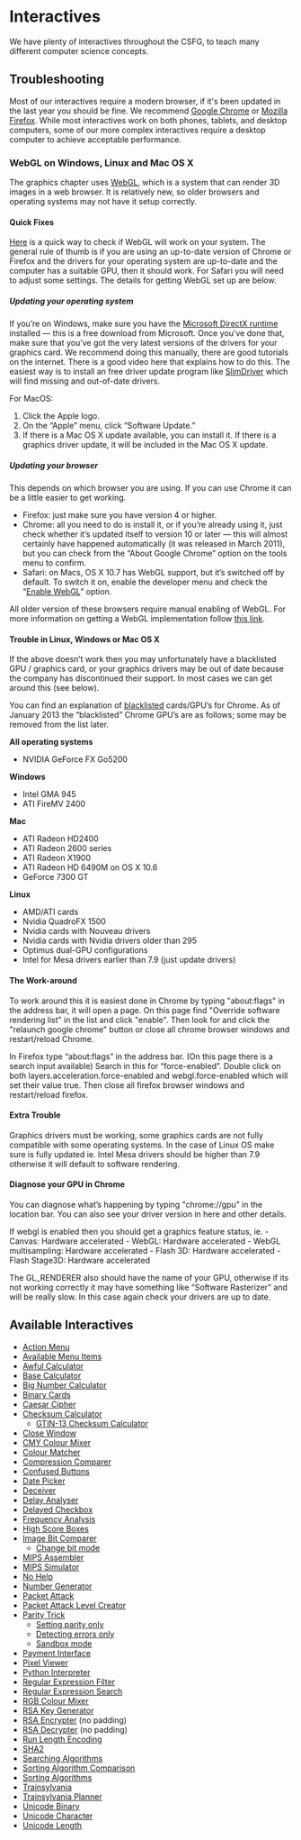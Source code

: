 # Interactives

We have plenty of interactives throughout the CSFG, to teach many different computer science concepts.

## Troubleshooting

Most of our interactives require a modern browser, if it's been updated in the last year you should be fine. We recommend [Google Chrome](https://www.google.com/chrome/) or [Mozilla Firefox](https://www.mozilla.org/en-US/firefox/). While most interactives work on both phones, tablets, and desktop computers, some of our more complex interactives require a desktop computer to achieve acceptable performance.

### WebGL on Windows, Linux and Mac OS X

The graphics chapter uses [WebGL](https://en.wikipedia.org/wiki/WebGL), which is a system that can render 3D images in a web browser. It is relatively new, so older browsers and operating systems may not have it setup correctly.

#### Quick Fixes
[Here](http://caniuse.com/#search=webgl) is a quick way to check if WebGL will work on your system. The general rule of thumb is if you are using an up-to-date version of Chrome or Firefox and the drivers for your operating system are up-to-date and the computer has a suitable GPU, then it should work. For Safari you will need to adjust some settings. The details for getting WebGL set up are below.

##### Updating your operating system

If you’re on Windows, make sure you have the [Microsoft DirectX runtime](https://www.microsoft.com/en-us/software-download/windows10) installed — this is a free download from Microsoft. Once you’ve done that, make sure that you’ve got the very latest versions of the drivers for your graphics card. We recommend doing this manually, there are good tutorials on the internet. There is a good video here that explains how to do this. The easiest way is to install an free driver update program like [SlimDriver](http://download.cnet.com/SlimDrivers-Free/3000-18513_4-75279940.html) which will find missing and out-of-date drivers.

For MacOS:
1. Click the Apple logo.
2. On the “Apple” menu, click “Software Update.”
3. If there is a Mac OS X update available, you can install it. If there is a graphics driver update, it will be included in the Mac OS X update.

##### Updating your browser

This depends on which browser you are using. If you can use Chrome it can be a little easier to get working.

- Firefox: just make sure you have version 4 or higher.
- Chrome: all you need to do is install it, or if you’re already using it, just check whether it’s updated itself to version 10 or later — this will almost certainly have happened automatically (it was released in March 2011), but you can check from the “About Google Chrome” option on the tools menu to confirm.
- Safari: on Macs, OS X 10.7 has WebGL support, but it’s switched off by default. To switch it on, enable the developer menu and check the “[Enable WebGL](http://www.ikriz.nl/2011/08/23/enable-webgl-in-safari/)” option.

All older version of these browsers require manual enabling of WebGL. For more information on getting a WebGL implementation follow [this link](https://www.khronos.org/webgl/wiki/Getting_a_WebGL_Implementation).

#### Trouble in Linux, Windows or Mac OS X

If the above doesn’t work then you may unfortunately have a blacklisted GPU / graphics card, or your graphics drivers may be out of date because the company has discontinued their support. In most cases we can get around this (see below).

You can find an explanation of [blacklisted](https://www.khronos.org/webgl/wiki/BlacklistsAndWhitelists) cards/GPU’s for Chrome. As of January 2013 the “blacklisted” Chrome GPU’s are as follows; some may be removed from the list later.

**All operating systems**

- NVIDIA GeForce FX Go5200

**Windows**

- Intel GMA 945
- ATI FireMV 2400

**Mac**

- ATI Radeon HD2400
- ATI Radeon 2600 series
- ATI Radeon X1900
- ATI Radeon HD 6490M on OS X 10.6
- GeForce 7300 GT

**Linux**

- AMD/ATI cards
- Nvidia QuadroFX 1500
- Nvidia cards with Nouveau drivers
- Nvidia cards with Nvidia drivers older than 295
- Optimus dual-GPU configurations
- Intel for Mesa drivers earlier than 7.9 (just update drivers)

#### The Work-around

To work around this it is easiest done in Chrome by typing "about:flags" in the address bar, it will open a page. On this page find "Override software rendering list" in the list and click "enable". Then look for and click the "relaunch google chrome" button or close all chrome browser windows and restart/reload Chrome.

In Firefox type “about:flags” in the address bar. (On this page there is a search input available) Search in this for “force-enabled”. Double click on both layers.acceleration.force-enabled and webgl.force-enabled which will set their value true. Then close all firefox browser windows and restart/reload firefox.

#### Extra Trouble

Graphics drivers must be working, some graphics cards are not fully compatible with some operating systems. In the case of Linux OS make sure is fully updated ie. Intel Mesa drivers should be higher than 7.9 otherwise it will default to software rendering.

#### Diagnose your GPU in Chrome

You can diagnose what’s happening by typing "chrome://gpu" in the location bar. You can also see your driver version in here and other details.

If webgl is enabled then you should get a graphics feature status, ie. - Canvas: Hardware accelerated - WebGL: Hardware accelerated - WebGL multisampling: Hardware accelerated - Flash 3D: Hardware accelerated - Flash Stage3D: Hardware accelerated

The GL_RENDERER also should have the name of your GPU, otherwise if its not working correctly it may have something like “Software Rasterizer” and will be really slow. In this case again check your drivers are up to date.

## Available Interactives

- [Action Menu](interactives/action-menu/index.html)
- [Available Menu Items](interactives/available-menu-items/index.html)
- [Awful Calculator](interactives/awful-calculator/index.html)
- [Base Calculator](interactives/base-calculator/index.html)
- [Big Number Calculator](interactives/big-number-calculator/index.html)
- [Binary Cards](interactives/binary-cards/index.html)
- [Caesar Cipher](interactives/caesar-cipher/index.html)
- [Checksum Calculator](interactives/checksum-calculator/index.html)
  - [GTIN-13 Checksum Calculator](interactives/checksum-calculator-gtin-13/index.html)
- [Close Window](interactives/close-window/index.html)
- [CMY Colour Mixer](interactives/cmy-mixer/index.html)
- [Colour Matcher](interactives/colour-matcher/index.html)
- [Compression Comparer](interactives/compression-comparer/index.html)
- [Confused Buttons](interactives/confused-buttons/index.html)
- [Date Picker](interactives/date-picker/index.html)
- [Deceiver](interactives/deceiver/index.html)
- [Delay Analyser](interactives/delay-analyser/index.html)
- [Delayed Checkbox](interactives/delayed-checkbox/index.html)
- [Frequency Analysis](interactives/frequency-analysis/index.html)
- [High Score Boxes](interactives/high-score-boxes/index.html)
- [Image Bit Comparer](interactives/image-bit-comparer/index.html)
  - [Change bit mode](interactives/image-bit-comparer/index.html?change-bits=true)
- [MIPS Assembler](interactives/mips-assembler/index.php)
- [MIPS Simulator](interactives/mips-simulator/index.php)
- [No Help](interactives/no-help/index.html)
- [Number Generator](interactives/number-generator/index.html)
- [Packet Attack](interactives/packet-attack/index.html)
- [Packet Attack Level Creator](interactives/packet-attack-level-creator/index.html)
- [Parity Trick](interactives/parity/index.html)
  - [Setting parity only](interactives/parity/index.html?mode=set)
  - [Detecting errors only](interactives/parity/index.html?mode=detect)
  - [Sandbox mode](interactives/parity/index.html?mode=sandbox)
- [Payment Interface](interactives/payment-interface/index.html)
- [Pixel Viewer](interactives/pixel-viewer/index.html)
- [Python Interpreter](interactives/python-interpreter/index.html)
- [Regular Expression Filter](interactives/regular-expression-filter/index.html)
- [Regular Expression Search](interactives/regular-expression-search/index.html)
- [RGB Colour Mixer](interactives/rgb-mixer/index.html)
- [RSA Key Generator](interactives/rsa-key-generator/index.html)
- [RSA Encrypter](interactives/rsa-no-padding/index.html) (no padding)
- [RSA Decrypter](interactives/rsa-no-padding/index.html?mode=decrypt) (no padding)
- [Run Length Encoding](interactives/run-length-encoding/index.html)
- [SHA2](interactives/sha2/index.html)
- [Searching Algorithms](interactives/searching-algorithms/index.html)
- [Sorting Algorithm Comparison](interactives/sorting-algorithm-comparison/index.html)
- [Sorting Algorithms](interactives/sorting-algorithms/index.html)
- [Trainsylvania](interactives/trainsylvania/index.html)
- [Trainsylvania Planner](interactives/trainsylvania-planner/index.html)
- [Unicode Binary](interactives/unicode-binary/index.html)
- [Unicode Character](interactives/unicode-chars/index.html)
- [Unicode Length](interactives/unicode-length/index.html)
